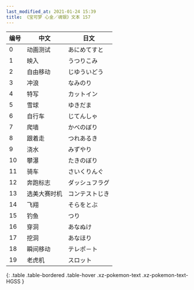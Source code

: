 ```yaml
---
last_modified_at: 2021-01-24 15:39
title: 《宝可梦 心金／魂银》文本 157
---
```

| 编号 | 中文 | 日文 |
| ---- | ---- | ---- |
| 0 | 动画测试 | あにめてすと |
| 1 | 映入 | うつりこみ |
| 2 | 自由移动 | じゆういどう |
| 3 | 冲浪 | なみのり |
| 4 | 特写 | カットイン |
| 5 | 雪球 | ゆきだま |
| 6 | 自行车 | じてんしゃ |
| 7 | 爬墙 | かべのぼり |
| 8 | 跟着走 | つれあるき |
| 9 | 浇水 | みずやり |
| 10 | 攀瀑 | たきのぼり |
| 11 | 骑车 | さいくりんぐ |
| 12 | 奔跑标志 | ダッシュフラグ |
| 13 | 选美大赛时机 | コンテストじき |
| 14 | 飞翔 | そらをとぶ |
| 15 | 钓鱼 | つり |
| 16 | 穿洞 | あなぬけ |
| 17 | 挖洞 | あなほり |
| 18 | 瞬间移动 | テレポ－ト |
| 19 | 老虎机 | スロット |
{: .table .table-bordered .table-hover .xz-pokemon-text .xz-pokemon-text-HGSS }